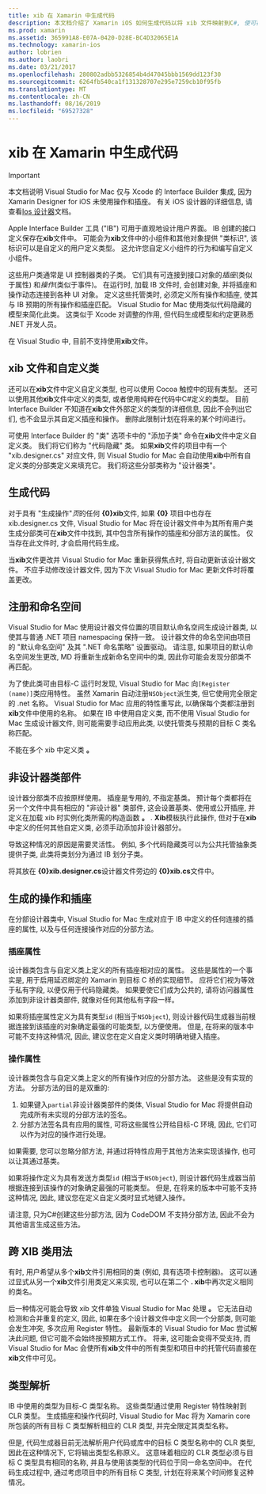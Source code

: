 ```yaml
---
title: xib 在 Xamarin 中生成代码
description: 本文档介绍了 Xamarin iOS 如何生成代码以将 xib 文件映射到C#, 使可视控件以编程方式进行访问。
ms.prod: xamarin
ms.assetid: 365991A8-E07A-0420-D28E-BC4D32065E1A
ms.technology: xamarin-ios
author: lobrien
ms.author: laobri
ms.date: 03/21/2017
ms.openlocfilehash: 280802adbb5326854b4d47045bbb1569dd123f30
ms.sourcegitcommit: 6264fb540ca1f131328707e295e7259cb10f95fb
ms.translationtype: MT
ms.contentlocale: zh-CN
ms.lasthandoff: 08/16/2019
ms.locfileid: "69527328"
---
```

# <a name="xib-code-generation-in-xamarinios"></a>xib 在 Xamarin 中生成代码

> [!IMPORTANT]
>  本文档说明 Visual Studio for Mac 仅与 Xcode 的 Interface Builder 集成, 因为 Xamarin Designer for iOS 未使用操作和插座。 有关 iOS 设计器的详细信息, 请查看[Ios 设计器](~/ios/user-interface/designer/index.md)文档。

Apple Interface Builder 工具 ("IB") 可用于直观地设计用户界面。 IB 创建的接口定义保存在**xib**文件中。 可能会为**xib**文件中的小组件和其他对象提供 "类标识", 该标识可以是自定义的用户定义类型。 这允许您自定义小组件的行为和编写自定义小组件。

这些用户类通常是 UI 控制器类的子类。 它们具有可连接到接口对象的*插座*(类似于属性) 和*操作*(类似于事件)。 在运行时, 加载 IB 文件时, 会创建对象, 并将插座和操作动态连接到各种 UI 对象。 定义这些托管类时, 必须定义所有操作和插座, 使其与 IB 预期的所有操作和插座匹配。 Visual Studio for Mac 使用类似代码隐藏的模型来简化此类。 这类似于 Xcode 对调整的作用, 但代码生成模型和约定更熟悉 .NET 开发人员。

在 Visual Studio 中, 目前不支持使用**xib**文件。

## <a name="xib-files-and-custom-classes"></a>xib 文件和自定义类

还可以在**xib**文件中定义自定义类型, 也可以使用 Cocoa 触控中的现有类型。 还可以使用其他**xib**文件中定义的类型, 或者使用纯粹在代码中C#定义的类型。 目前 Interface Builder 不知道在**xib**文件外部定义的类型的详细信息, 因此不会列出它们, 也不会显示其自定义插座和操作。 删除此限制计划在将来的某个时间进行。

可使用 Interface Builder 的 "类" 选项卡中的 "添加子类" 命令在**xib**文件中定义自定义类。 我们将它们称为 "代码隐藏" 类。 如果**xib**文件的项目中有一个 "xib.designer.cs" 对应文件, 则 Visual Studio for Mac 会自动使用**xib**中所有自定义类的分部类定义来填充它。 我们将这些分部类称为 "设计器类"。

## <a name="generating-code"></a>生成代码

对于具有 "生成操作"*页*的任何 **{0}xib**文件, 如果 **{0}** 项目中也存在 xib.designer.cs 文件, Visual Studio for Mac 将在设计器文件中为其所有用户类生成分部类可在**xib**文件中找到, 其中包含所有操作的插座和分部方法的属性。 仅当存在此文件时, 才会启用代码生成。

当**xib**文件更改并 Visual Studio for Mac 重新获得焦点时, 将自动更新该设计器文件。 不应手动修改设计器文件, 因为下次 Visual Studio for Mac 更新文件时将覆盖更改。

## <a name="registration-and-namespaces"></a>注册和命名空间

Visual Studio for Mac 使用设计器文件位置的项目默认命名空间生成设计器类, 以使其与普通 .NET 项目 namespacing 保持一致。 设计器文件的命名空间由项目的 "默认命名空间" 及其 ".NET 命名策略" 设置驱动。 请注意, 如果项目的默认命名空间发生更改, MD 将重新生成新命名空间中的类, 因此你可能会发现分部类不再匹配。

为了使此类可由目标-C 运行时发现, Visual Studio for Mac 向`[Register (name)]`类应用特性。 虽然 Xamarin 自动注册`NSObject`派生类, 但它使用完全限定的 .net 名称。 Visual Studio for Mac 应用的特性重写此, 以确保每个类都注册到**xib**文件中使用的名称。 如果在 IB 中使用自定义类, 而不使用 Visual Studio for Mac 生成设计器文件, 则可能需要手动应用此类, 以使托管类与预期的目标 C 类名称匹配。

不能在多个 xib 中定义类 **。**

## <a name="non-designer-class-parts"></a>非设计器类部件

设计器分部类不应按原样使用。 插座是专用的, 不指定基类。 预计每个类都将在另一个文件中具有相应的 "非设计器" 类部件, 这会设置基类、使用或公开插座, 并定义在加载 xib 时实例化类所需的构造函数 **。** . **Xib**模板执行此操作, 但对于在**xib**中定义的任何其他自定义类, 必须手动添加非设计器部分。

导致这种情况的原因是需要灵活性。 例如, 多个代码隐藏类可以为公共托管抽象类提供子类, 此类将类划分为通过 IB 划分子类。

将其放在 **{0}xib.designer.cs**设计器文件旁边的 **{0}xib.cs**文件中。

<a name="generated" />

## <a name="generated-actions-and-outlets"></a>生成的操作和插座

在分部设计器类中, Visual Studio for Mac 生成对应于 IB 中定义的任何连接的插座的属性, 以及与任何连接操作对应的分部方法。

### <a name="outlet-properties"></a>插座属性

设计器类包含与自定义类上定义的所有插座相对应的属性。 这些是属性的一个事实是, 用于启用延迟绑定的 Xamarin 到目标 C 桥的实现细节。 应将它们视为等效于私有字段, 以便仅用于代码隐藏类。 如果要使它们成为公共的, 请将访问器属性添加到非设计器类部件, 就像对任何其他私有字段一样。

如果将插座属性定义为具有类型`id` (相当于`NSObject`), 则设计器代码生成器当前根据连接到该插座的对象确定最强的可能类型, 以方便使用。
但是, 在将来的版本中可能不支持这种情况, 因此, 建议您在定义自定义类时明确地键入插座。

### <a name="action-properties"></a>操作属性

设计器类包含与自定义类上定义的所有操作对应的分部方法。 这些是没有实现的方法。 分部方法的目的是双重的:

1. 如果键入`partial`非设计器类部件的类体, Visual Studio for Mac 将提供自动完成所有未实现的分部方法的签名。
2. 分部方法签名具有应用的属性, 可将这些属性公开给目标-C 环境, 因此, 它们可以作为对应的操作进行处理。


如果需要, 您可以忽略分部方法, 并通过将特性应用于其他方法来实现该操作, 也可以让其通过基类。

如果将操作定义为具有发送方类型`id` (相当于`NSObject`), 则设计器代码生成器当前根据连接到该操作的对象确定最强的可能类型。 但是, 在将来的版本中可能不支持这种情况, 因此, 建议您在定义自定义类时显式地键入操作。

请注意, 只为C#创建这些分部方法, 因为 CodeDOM 不支持分部方法, 因此不会为其他语言生成这些方法。

## <a name="cross-xib-class-usage"></a>跨 XIB 类用法

有时, 用户希望从多个**xib**文件引用相同的类 (例如, 具有选项卡控制器)。 这可以通过显式从另一个**xib**文件引用类定义来实现, 也可以在第二个 **. xib**中再次定义相同的类名。

后一种情况可能会导致 xib 文件单独 Visual Studio for Mac 处理 **。** 它无法自动检测和合并重复的定义, 因此, 如果在多个设计器文件中定义同一个分部类, 则可能会发生冲突, 多次应用 Register 特性。 最新版本的 Visual Studio for Mac 尝试解决此问题, 但它可能不会始终按预期方式工作。 将来, 这可能会变得不受支持, 而 Visual Studio for Mac 会使所有**xib**文件中的所有类型和项目中的托管代码直接在**xib**文件中可见。

## <a name="type-resolution"></a>类型解析

IB 中使用的类型为目标-C 类型名称。 这些类型通过使用 Register 特性映射到 CLR 类型。 生成插座和操作代码时, Visual Studio for Mac 将为 Xamarin core 所包装的所有目标 C 类型解析相应的 CLR 类型, 并完全限定其类型名称。

但是, 代码生成器目前无法解析用户代码或库中的目标 C 类型名称中的 CLR 类型, 因此在这种情况下, 它将输出类型名称原义。 这意味着相应的 CLR 类型必须与目标 C 类型具有相同的名称, 并且与使用该类型的代码位于同一命名空间中。 在代码生成过程中, 通过考虑项目中的所有目标 C 类型, 计划在将来某个时间修复这种情况。
